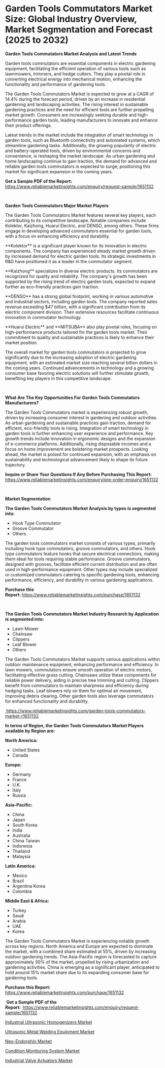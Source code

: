 <p><h1>Garden Tools Commutators Market Size: Global Industry Overview, Market Segmentation and Forecast (2025 to 2032)</h1></p><p><strong>Garden Tools Commutators Market Analysis and Latest Trends</strong></p>
<p><p>Garden tools commutators are essential components in electric gardening equipment, facilitating the efficient operation of various tools such as lawnmowers, trimmers, and hedge cutters. They play a pivotal role in converting electrical energy into mechanical motion, enhancing the functionality and performance of gardening tools.</p><p>The Garden Tools Commutators Market is expected to grow at a CAGR of 14.4% during the forecast period, driven by an increase in residential gardening and landscaping activities. The rising interest in sustainable gardening practices and the need for efficient tools are further propelling market growth. Consumers are increasingly seeking durable and high-performance garden tools, leading manufacturers to innovate and enhance their product offerings.</p><p>Latest trends in the market include the integration of smart technology in garden tools, such as Bluetooth connectivity and automated systems, which streamline gardening tasks. Additionally, the growing popularity of electric and battery-operated tools, driven by environmental concerns and convenience, is reshaping the market landscape. As urban gardening and home landscaping continue to gain traction, the demand for advanced and reliable garden tools commutators is expected to surge, positioning this market for significant expansion in the coming years.</p></p>
<p><strong>Get a Sample PDF of the Report:&nbsp;</strong> <a href="https://www.reliablemarketinsights.com/enquiry/request-sample/1651132?utm_campaign=3277&utm_medium=2&utm_source=Github&utm_content=ia&utm_term=23032025&utm_id=garden-tools-commutators">https://www.reliablemarketinsights.com/enquiry/request-sample/1651132</a></p>
<p>&nbsp;</p>
<p><strong>Garden Tools Commutators Major Market Players</strong></p>
<p><p>The Garden Tools Commutators Market features several key players, each contributing to its competitive landscape. Notable companies include Kolektor, Kaizhong, Huarui Electric, and DENSO, among others. These firms engage in developing advanced commutators essential for garden tools, with a focus on enhancing efficiency and durability.</p><p>**Kolektor** is a significant player known for its innovation in electric components. The company has experienced steady market growth driven by increased demand for electric garden tools. Its strategic investments in R&D have positioned it as a leader in the commutator segment.</p><p>**Kaizhong** specializes in diverse electric products. Its commutators are recognized for quality and reliability. The company's growth has been supported by the rising trend of electric garden tools, expected to expand further as eco-friendly practices gain traction.</p><p>**DENSO** has a strong global footprint, working in various automotive and industrial sectors, including garden tools. The company reported sales revenue exceeding $47 billion, with a significant contribution from its electric component division. Their extensive resources facilitate continuous innovation in commutator technology.</p><p>**Huarui Electric** and **MITSUBA** also play pivotal roles, focusing on high-performance products tailored for the garden tools market. Their commitment to quality and sustainable practices is likely to enhance their market position.</p><p>The overall market for garden tools commutators is projected to grow significantly due to the increasing adoption of electric gardening equipment, with an estimated market size reaching several billion dollars in the coming years. Continued advancements in technology and a growing consumer base favoring electric solutions will further stimulate growth, benefiting key players in this competitive landscape.</p></p>
<p>&nbsp;</p>
<p><strong>What Are The Key Opportunities For Garden Tools Commutators Manufacturers?</strong></p>
<p><p>The Garden Tools Commutators market is experiencing robust growth, driven by increasing consumer interest in gardening and outdoor activities. As urban gardening and sustainable practices gain traction, demand for efficient, eco-friendly tools is rising. Integration of smart technology in garden tools is further enhancing user experience and performance. Key growth trends include innovation in ergonomic designs and the expansion of e-commerce platforms. Additionally, rising disposable incomes and a focus on home improvement are bolstering market prospects. Looking ahead, the market is poised for continued expansion, with an emphasis on sustainability and technological advancement likely to shape its future trajectory.</p></p>
<p><strong>Inquire or Share Your Questions If Any Before Purchasing This Report:</strong> <a href="https://www.reliablemarketinsights.com/enquiry/pre-order-enquiry/1651132?utm_campaign=3277&utm_medium=2&utm_source=Github&utm_content=ia&utm_term=23032025&utm_id=garden-tools-commutators">https://www.reliablemarketinsights.com/enquiry/pre-order-enquiry/1651132</a></p>
<p>&nbsp;</p>
<p><strong>Market Segmentation</strong></p>
<p><strong>The Garden Tools Commutators Market Analysis by types is segmented into:</strong></p>
<p><ul><li>Hook Type Commutator</li><li>Groove Commutator</li><li>Others</li></ul></p>
<p><p>The garden tools commutators market consists of various types, primarily including hook type commutators, groove commutators, and others. Hook type commutators feature hooks that secure electrical connections, making them ideal for tools requiring stable performance. Groove commutators, designed with grooves, facilitate efficient current distribution and are often used in high-performance equipment. Other types may include specialized or customized commutators catering to specific gardening tools, enhancing performance, efficiency, and durability in various gardening applications.</p></p>
<p><strong>Purchase this Report:&nbsp;</strong><a href="https://www.reliablemarketinsights.com/purchase/1651132?utm_campaign=3277&utm_medium=2&utm_source=Github&utm_content=ia&utm_term=23032025&utm_id=garden-tools-commutators">https://www.reliablemarketinsights.com/purchase/1651132</a></p>
<p>&nbsp;</p>
<p><strong>The Garden Tools Commutators Market Industry Research by Application is segmented into:</strong></p>
<p><ul><li>Lawn Mower</li><li>Chainsaw</li><li>Clippers</li><li>Leaf Blower</li><li>Others</li></ul></p>
<p><p>The Garden Tools Commutators Market supports various applications within outdoor maintenance equipment, enhancing performance and efficiency. In lawn mowers, commutators ensure smooth operation of electric motors, facilitating effective grass cutting. Chainsaws utilize these components for reliable power delivery, aiding in precise tree trimming and cutting. Clippers benefit from commutators to maintain sharpness and efficiency during hedging tasks. Leaf blowers rely on them for optimal air movement, improving debris clearing. Other garden tools also leverage commutators for enhanced functionality and durability.</p></p>
<p><a href="https://www.reliablemarketinsights.com/garden-tools-commutators-market-r1651132?utm_campaign=3277&utm_medium=2&utm_source=Github&utm_content=ia&utm_term=23032025&utm_id=garden-tools-commutators">&nbsp;https://www.reliablemarketinsights.com/garden-tools-commutators-market-r1651132</a></p>
<p><strong>In terms of Region, the Garden Tools Commutators Market Players available by Region are:</strong></p>
<p>
    <p> <strong> North America: </strong>
        <ul>
            <li>United States</li>
            <li>Canada</li>
        </ul>
        </p> 
    <p> <strong> Europe: </strong>
        <ul>
            <li>Germany</li>
            <li>France</li>
            <li>U.K.</li>
            <li>Italy</li>
            <li>Russia</li>
        </ul>
        </p> 
    <p> <strong> Asia-Pacific: </strong>
        <ul>
            <li>China</li>
            <li>Japan</li>
            <li>South Korea</li>
            <li>India</li>
            <li>Australia</li>
            <li>China Taiwan</li>
            <li>Indonesia</li>
            <li>Thailand</li>
            <li>Malaysia</li>
        </ul>
        </p> 
    <p> <strong> Latin America: </strong>
        <ul>
            <li>Mexico</li>
            <li>Brazil</li>
            <li>Argentina Korea</li>
            <li>Colombia</li>
        </ul>
        </p> 
    <p> <strong> Middle East & Africa: </strong>
        <ul>
            <li>Turkey</li>
            <li>Saudi</li>
            <li>Arabia</li>
            <li>UAE</li>
            <li>Korea</li>
        </ul>
    </p>
    </p>
<p><p>The Garden Tools Commutators Market is experiencing notable growth across key regions. North America and Europe are expected to dominate the market, with a combined share estimated at 55%, driven by increasing outdoor gardening trends. The Asia-Pacific region is forecasted to capture approximately 30% of the market, propelled by rising urbanization and gardening activities. China is emerging as a significant player, anticipated to hold around 15% market share due to its expanding consumer base for gardening tools.</p></p>
<p><strong>Purchase this Report: </strong><a href="https://www.reliablemarketinsights.com/purchase/1651132?utm_campaign=3277&utm_medium=2&utm_source=Github&utm_content=ia&utm_term=23032025&utm_id=garden-tools-commutators">https://www.reliablemarketinsights.com/purchase/1651132</a></p>
<p>&nbsp;<strong>Get a Sample PDF of the Report:&nbsp;&nbsp;</strong><a href="https://www.reliablemarketinsights.com/enquiry/request-sample/1651132?utm_campaign=3277&utm_medium=2&utm_source=Github&utm_content=ia&utm_term=23032025&utm_id=garden-tools-commutators">https://www.reliablemarketinsights.com/enquiry/request-sample/1651132</a></p>
<p><strong></strong></p>
<p><p><a href="https://www.linkedin.com/pulse/latest-trend-analysis-industrial-ultrasonic-homogenizers-market-vreue?utm_campaign=3277&utm_medium=2&utm_source=Github&utm_content=ia&utm_term=23032025&utm_id=garden-tools-commutators">Industrial Ultrasonic Homogenizers Market</a></p><p><a href="https://www.linkedin.com/pulse/ultrasonic-metal-welding-equipment-market-size-revenue-trend-uzize?utm_campaign=3277&utm_medium=2&utm_source=Github&utm_content=ia&utm_term=23032025&utm_id=garden-tools-commutators">Ultrasonic Metal Welding Equipment Market</a></p><p><a href="https://github.com/popoialraih3/Market-Research-Report-List-1/blob/main/neo-endorphin-market.md?utm_campaign=3277&utm_medium=2&utm_source=Github&utm_content=ia&utm_term=23032025&utm_id=garden-tools-commutators">Neo-Endorphin Market</a></p><p><a href="https://www.linkedin.com/pulse/condition-monitoring-system-market-growth-projections-2025--qlzme?utm_campaign=3277&utm_medium=2&utm_source=Github&utm_content=ia&utm_term=23032025&utm_id=garden-tools-commutators">Condition Monitoring System Market</a></p><p><a href="https://www.linkedin.com/pulse/industry-experts-project-industrial-valve-actuators-market-growth-cpo5e?utm_campaign=3277&utm_medium=2&utm_source=Github&utm_content=ia&utm_term=23032025&utm_id=garden-tools-commutators">Industrial Valve Actuators Market</a></p></p>